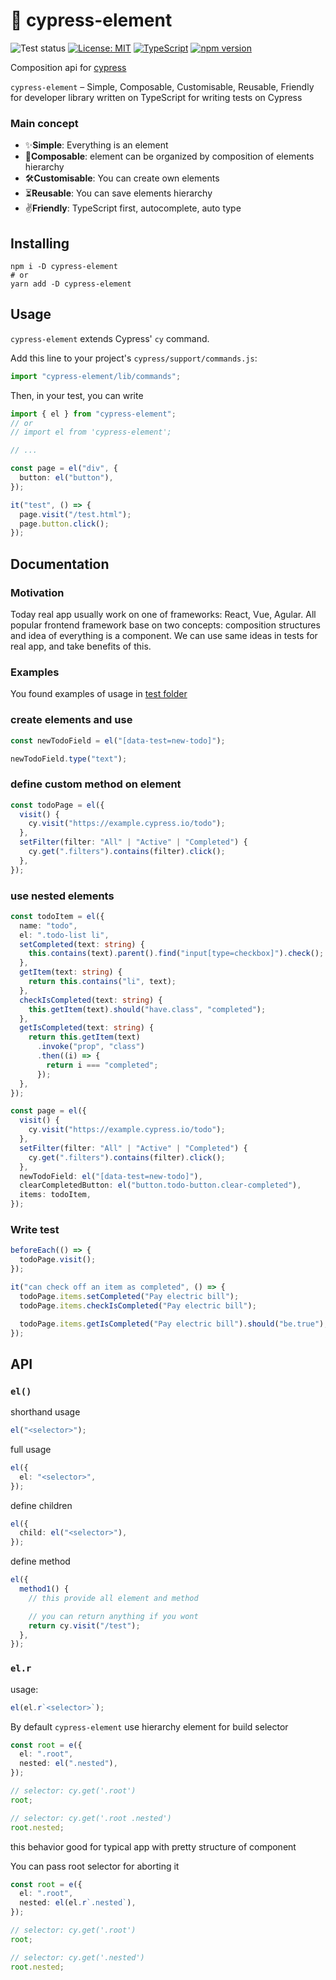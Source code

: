 # 🎁 cypress-element

![Test status](https://github.com/dragorww/cypress-element/actions/workflows/main.yml/badge.svg)
[![License: MIT](https://img.shields.io/badge/License-MIT-yellow.svg)](https://opensource.org/licenses/MIT)
[![TypeScript](https://img.shields.io/badge/%3C%2F%3E-TypeScript-%230074c1.svg)](http://www.typescriptlang.org/)
[![npm version](https://badge.fury.io/js/cypress-element.svg)](https://www.npmjs.com/package/cypress-element)

Composition api for [cypress](https://cypress.io)

`cypress-element` – Simple, Composable, Customisable, Reusable, Friendly for developer library written on TypeScript for writing tests on Cypress

### Main concept

- ✨**Simple**: Everything is an element
- 🌳**Composable**: element can be organized by composition of elements hierarchy
- 🛠**Customisable**: You can create own elements
- ⏳**Reusable**: You can save elements hierarchy
- ✌**Friendly**: TypeScript first, autocomplete, auto type

## Installing

```shell
npm i -D cypress-element
# or
yarn add -D cypress-element
```

## Usage

`cypress-element` extends Cypress' `cy` command.

Add this line to your project's `cypress/support/commands.js`:

```javascript
import "cypress-element/lib/commands";
```

Then, in your test, you can write

```typescript
import { el } from "cypress-element";
// or
// import el from 'cypress-element';

// ...

const page = el("div", {
  button: el("button"),
});

it("test", () => {
  page.visit("/test.html");
  page.button.click();
});
```

## Documentation

### Motivation

Today real app usually work on one of frameworks: React, Vue, Agular. All popular frontend framework base on two concepts: composition structures and idea of everything is a component.
We can use same ideas in tests for real app, and take benefits of this.

### Examples

You found examples of usage in [test folder](./cypress/integration/example)

### create elements and use

```typescript
const newTodoField = el("[data-test=new-todo]");

newTodoField.type("text");
```

### define custom method on element

```typescript
const todoPage = el({
  visit() {
    cy.visit("https://example.cypress.io/todo");
  },
  setFilter(filter: "All" | "Active" | "Completed") {
    cy.get(".filters").contains(filter).click();
  },
});
```

### use nested elements

```typescript
const todoItem = el({
  name: "todo",
  el: ".todo-list li",
  setCompleted(text: string) {
    this.contains(text).parent().find("input[type=checkbox]").check();
  },
  getItem(text: string) {
    return this.contains("li", text);
  },
  checkIsCompleted(text: string) {
    this.getItem(text).should("have.class", "completed");
  },
  getIsCompleted(text: string) {
    return this.getItem(text)
      .invoke("prop", "class")
      .then((i) => {
        return i === "completed";
      });
  },
});

const page = el({
  visit() {
    cy.visit("https://example.cypress.io/todo");
  },
  setFilter(filter: "All" | "Active" | "Completed") {
    cy.get(".filters").contains(filter).click();
  },
  newTodoField: el("[data-test=new-todo]"),
  clearCompletedButton: el("button.todo-button.clear-completed"),
  items: todoItem,
});
```

### Write test

```typescript
beforeEach(() => {
  todoPage.visit();
});

it("can check off an item as completed", () => {
  todoPage.items.setCompleted("Pay electric bill");
  todoPage.items.checkIsCompleted("Pay electric bill");

  todoPage.items.getIsCompleted("Pay electric bill").should("be.true");
});
```

## API

### `el()`

shorthand usage

```typescript
el("<selector>");
```

full usage

```typescript
el({
  el: "<selector>",
});
```

define children

```typescript
el({
  child: el("<selector>"),
});
```

define method

```typescript
el({
  method1() {
    // this provide all element and method

    // you can return anything if you wont
    return cy.visit("/test");
  },
});
```

### `el.r`

usage:

```typescript
el(el.r`<selector>`);
```

By default `cypress-element` use hierarchy element for build selector

```typescript
const root = e({
  el: ".root",
  nested: el(".nested"),
});

// selector: cy.get('.root')
root;

// selector: cy.get('.root .nested')
root.nested;
```

this behavior good for typical app with pretty structure of component

You can pass root selector for aborting it

```typescript
const root = e({
  el: ".root",
  nested: el(el.r`.nested`),
});

// selector: cy.get('.root')
root;

// selector: cy.get('.nested')
root.nested;
```

